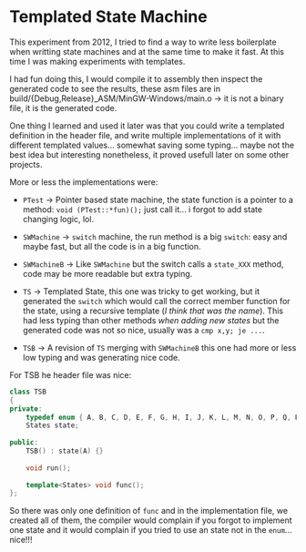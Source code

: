 # Templated State Machine

This experiment from 2012, I tried to find a way to write less boilerplate when writting state machines and at the same time to make it fast. At this time I was making experiments with templates.

I had fun doing this, I would compile it to assembly then inspect the generated code to see the results, these asm files are in build/{Debug,Release}_ASM/MinGW-Windows/main.o -> it is not a binary file, it is the generated code.

One thing I learned and used it later was that you could write a templated definition in the header file, and write multiple implementations of it with different templated values... somewhat saving some typing... maybe not the best idea but interesting nonetheless, it proved usefull later on some other projects.

More or less the implementations were:

* `PTest` -> Pointer based state machine, the state function is a pointer to a method: `void (PTest::*fun)();` just call it... i forgot to add state changing logic, lol.

* `SWMachine` -> `switch` machine, the run method is a big `switch`: easy and maybe fast, but all the code is in a big function.

* `SWMachineB` -> Like `SWMachine` but the switch calls a `state_XXX` method, code may be more readable but extra typing.

* `TS` -> Templated State, this one was tricky to get working, but it generated the `switch` which would call the correct member function for the state, using a recursive template (_I think that was the name_). This had less typing than other methods *when adding new states* but the generated code was not so nice, usually was a `cmp x,y; je ...`.

* `TSB` -> A revision of `TS` merging with `SWMachineB` this one had more or less low typing and was generating nice code.

For TSB he header file was nice:
```c++
class TSB
{
private:
    typedef enum { A, B, C, D, E, F, G, H, I, J, K, L, M, N, O, P, Q, END } States;
    States state;
    
public:
    TSB() : state(A) {}
    
    void run();    
    
    template<States> void func();
};
```

So there was only one definition of `func` and in the implementation file, we created all of them, the compiler would complain if you forgot to implement one state and it would complain if you tried to use an state not in the `enum`... nice!!!
